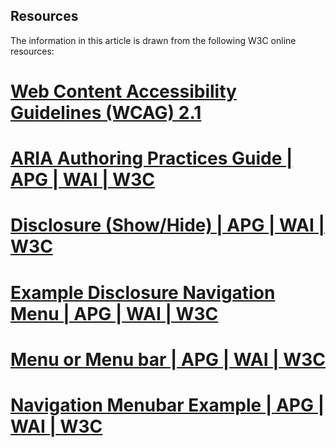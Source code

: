 ## Resources

The information in this article is drawn from the following W3C online resources:

# [Web Content Accessibility Guidelines (WCAG) 2.1](https://www.w3.org/TR/WCAG21/)

# [ARIA Authoring Practices Guide | APG | WAI | W3C](https://www.w3.org/WAI/ARIA/apg/)

# [Disclosure (Show/Hide) | APG | WAI | W3C](https://www.w3.org/WAI/ARIA/apg/patterns/disclosure/)

# [Example Disclosure Navigation Menu | APG | WAI | W3C](https://www.w3.org/WAI/ARIA/apg/example-index/disclosure/disclosure-navigation.html)

# [Menu or Menu bar | APG | WAI | W3C](https://www.w3.org/WAI/ARIA/apg/patterns/menu/)

# [Navigation Menubar Example | APG | WAI | W3C](https://www.w3.org/WAI/ARIA/apg/example-index/menubar/menubar-navigation.html)
